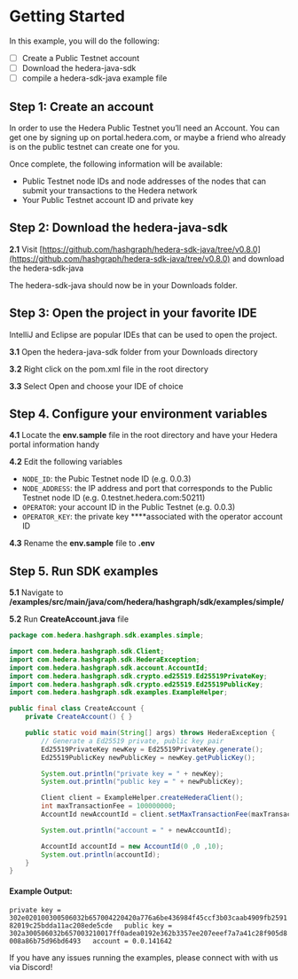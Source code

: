 # Getting Started

In this example, you will do the following:

* [ ] Create a Public Testnet account
* [ ] Download the hedera-java-sdk
* [ ] compile a hedera-sdk-java example file

## Step 1: Create an account

In order to use the Hedera Public Testnet you’ll need an Account. You can get one by signing up on portal.hedera.com, or maybe a friend who already is on the public testnet can create one for you.

Once complete, the following information will be available:

* Public Testnet node IDs and node addresses of the nodes that can submit your transactions to the Hedera network
* Your Public Testnet account ID and private key

## Step 2: Download the hedera-java-sdk

**2.1** Visit [https://github.com/hashgraph/hedera-sdk-java/tree/v0.8.0](https://github.com/hashgraph/hedera-sdk-java/tree/v0.8.0) and download the hedera-sdk-java   

The hedera-sdk-java should now be in your Downloads folder.

## Step 3: Open the project in your favorite IDE

IntelliJ and Eclipse are popular IDEs that can be used to open the project.

**3.1** Open the hedera-java-sdk folder from your Downloads directory

**3.2** Right click on the pom.xml file in the root directory

**3.3** Select Open and choose your IDE of choice

## Step 4. Configure your environment variables

**4.1** Locate the **env.sample** file in the root directory and have your Hedera portal information handy

**4.2** Edit the following variables

* `NODE_ID`: the Pubic Testnet node ID \(e.g. 0.0.3\) 
* `NODE_ADDRESS`: the IP address and port that corresponds to the Public Testnet node ID \(e.g. 0.testnet.hedera.com:50211\) 
* `OPERATOR`: your account ID in the Public Testnet \(e.g. 0.0.3\)
* `OPERATOR_KEY`: the private key ****associated with the operator account ID

**4.3** Rename the **env.sample** file to **.env**

## Step 5. Run SDK examples

**5.1** Navigate to **/examples/src/main/java/com/hedera/hashgraph/sdk/examples/simple/**

**5.2** Run **CreateAccount.java** file

```java
package com.hedera.hashgraph.sdk.examples.simple;

import com.hedera.hashgraph.sdk.Client;
import com.hedera.hashgraph.sdk.HederaException;
import com.hedera.hashgraph.sdk.account.AccountId;
import com.hedera.hashgraph.sdk.crypto.ed25519.Ed25519PrivateKey;
import com.hedera.hashgraph.sdk.crypto.ed25519.Ed25519PublicKey;
import com.hedera.hashgraph.sdk.examples.ExampleHelper;

public final class CreateAccount {
    private CreateAccount() { }

    public static void main(String[] args) throws HederaException {
        // Generate a Ed25519 private, public key pair
        Ed25519PrivateKey newKey = Ed25519PrivateKey.generate();
        Ed25519PublicKey newPublicKey = newKey.getPublicKey();

        System.out.println("private key = " + newKey);
        System.out.println("public key = " + newPublicKey);

        Client client = ExampleHelper.createHederaClient();
        int maxTransactionFee = 100000000;
        AccountId newAccountId = client.setMaxTransactionFee(maxTransactionFee).createAccount(newPublicKey, 100000000);

        System.out.println("account = " + newAccountId);

        AccountId accountId = new AccountId(0 ,0 ,10);
        System.out.println(accountId);
    }
}
```

#### Example Output:

`private key = 302e020100300506032b657004220420a776a6be436984f45ccf3b03caab4909fb259182019c25bdda11ac208ede5cde  
public key = 302a300506032b657003210017ff0adea0192e362b3357ee207eeef7a7a41c28f905d8008a86b75d96bd6493  
account = 0.0.141642`

If you have any issues running the examples, please connect with with us via Discord!

